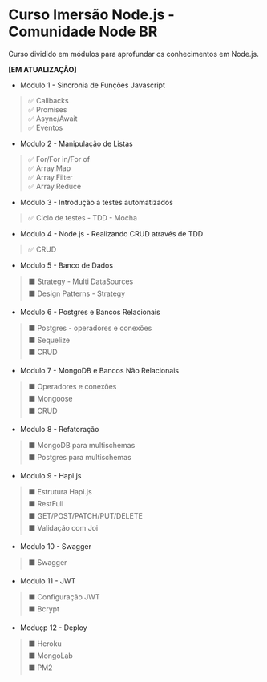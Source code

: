 # Curso Imersão Node.js - Comunidade Node BR

Curso dividido em módulos para aprofundar os conhecimentos em Node.js.

**[EM ATUALIZAÇÃO]**

* Modulo 1 - Sincronia de Funções Javascript
>✅ Callbacks </br>
>✅ Promises </br>
>✅ Async/Await </br>
>✅ Eventos </br>

* Modulo 2 - Manipulação de Listas
>✅ For/For in/For of </br>
>✅ Array.Map </br>
>✅ Array.Filter </br>
>✅ Array.Reduce </br>

* Modulo 3 - Introdução a testes automatizados
>✅ Ciclo de testes - TDD - Mocha

* Modulo 4 - Node.js - Realizando CRUD através de TDD
>✅ CRUD</br>

* Modulo 5 - Banco de Dados
>⬛ Strategy - Multi DataSources </br>
>⬛ Design Patterns - Strategy </br>

* Modulo 6 - Postgres e Bancos Relacionais
>⬛ Postgres - operadores e conexões </br>
>⬛ Sequelize </br>
>⬛ CRUD </br>

* Modulo 7 - MongoDB e Bancos Não Relacionais
>⬛ Operadores e conexões </br>
>⬛ Mongoose </br>
>⬛ CRUD </br>

* Modulo 8 - Refatoração
>⬛ MongoDB para multischemas </br>
>⬛ Postgres para multischemas</br>

* Modulo 9 - Hapi.js
>⬛ Estrutura Hapi.js </br>
>⬛ RestFull </br>
>⬛ GET/POST/PATCH/PUT/DELETE </br>
>⬛ Validação com Joi</br>

* Modulo 10 - Swagger
>⬛ Swagger

* Modulo 11 - JWT
>⬛ Configuração JWT </br>
>⬛ Bcrypt </br>

* Moduçp 12 - Deploy
>⬛ Heroku </br>
>⬛ MongoLab </br>
>⬛ PM2 </br>